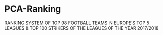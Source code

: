 # PCA-Ranking
RANKING SYSTEM OF TOP 98 FOOTBALL TEAMS IN EUROPE’S TOP 5 LEAGUES &amp; TOP 100 STRIKERS OF THE LEAGUES OF  THE YEAR 2017/2018
